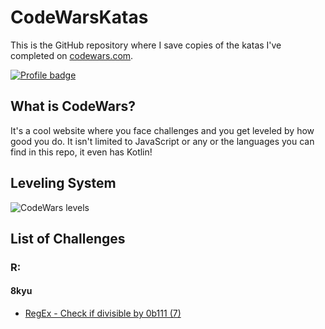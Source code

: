 # CodeWarsKatas

This is the GitHub repository where I save copies of the katas I've completed on
[codewars.com](https://www.codewars.com/).

[![Profile badge](https://www.codewars.com/users/hugmanrique/badges/large)](https://www.codewars.com/users/hugmanrique)

## What is CodeWars?

It's a cool website where you face challenges and you get leveled by how good
you do. It isn't limited to JavaScript or any or the languages you can find in
this repo, it even has Kotlin!

## Leveling System

![CodeWars levels](https://i.imgur.com/Vm77XMv.png)

## List of Challenges

### R:

#### 8kyu
* [RegEx - Check if divisible by 0b111 (7)](js/regex_binary_divisible.js)



